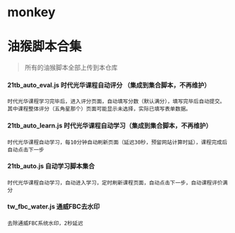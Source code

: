 # monkey
# 油猴脚本合集
> 所有的油猴脚本全部上传到本仓库

#### 21tb_auto_eval.js  时代光华课程自动评分 （集成到集合脚本，不再维护）
```
时代光华课程学习完毕后，进入评分页面，自动填写分数（默认满分），填写完毕后自动提交。
其中课程整体评分（五角星那个）页面可能显示未选择，实际已填写表单数据。
```


#### 21tb_auto_learn.js 时代光华课程自动学习（集成到集合脚本，不再维护）
```
时代光华课程自动学习，每10分钟自动刷新页面（延迟30秒，预留网站计算时延），课程完成后自动点击下一步
```



#### 21tb_auto.js 自动学习脚本集合
```
时代光华课程自动学习，自动进入学习，定时刷新课程页面，自动点击下一步，自动课程评价满分
```


#### tw_fbc_water.js 通威FBC去水印
```
去除通威FBC系统水印，2秒延迟
```
